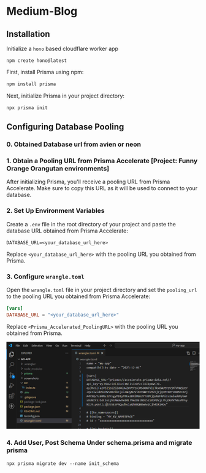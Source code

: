 # Medium-Blog


## Installation

Initialize a `hono` based cloudflare worker app 

```
npm create hono@latest 
```

First, install Prisma using npm:

```bash
npm install prisma
```

Next, initialize Prisma in your project directory:

```bash
npx prisma init
```

## Configuring Database Pooling

### 0. Obtained Database url from avien or neon



### 1. Obtain a Pooling URL from Prisma Accelerate [Project: Funny Orange Orangutan environments]

After initializing Prisma, you'll receive a pooling URL from Prisma Accelerate. Make sure to copy this URL as it will be used to connect to your database.

### 2. Set Up Environment Variables

Create a `.env` file in the root directory of your project and paste the database URL obtained from Prisma Accelerate:

```
DATABASE_URL=<your_database_url_here>
```

Replace `<your_database_url_here>` with the pooling URL you obtained from Prisma.

### 3. Configure `wrangle.toml`

Open the `wrangle.toml` file in your project directory and set the `pooling_url` to the pooling URL you obtained from Prisma Accelerate:

```toml
[vars]
DATABASE_URL = "<your_database_url_here>"
```

Replace `<Prisma_Accelerated_PoolingURL>` with the pooling URL you obtained from Prisma.

![](./screenshots/wrangle.png)


### 4. Add User, Post Schema Under schema.prisma and migrate prisma

```
npx prisma migrate dev --name init_schema
```